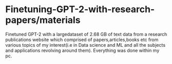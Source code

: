 # Finetuning-GPT-2-with-research-papers/materials
Finetuned GPT-2 with a largedataset of 2.68 GB of text data from a research publications website which comprised of papers,articles,books etc from various topics of my interest(i.e in Data science and ML and all the subjects and applications revolving around them). Everything was done within my pc.
